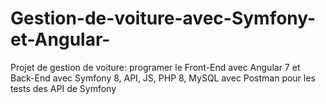 # Gestion-de-voiture-avec-Symfony-et-Angular-
Projet de gestion de voiture: programer le Front-End avec Angular 7 et Back-End avec Symfony 8, API, JS, PHP 8, MySQL avec Postman pour les tests des API de Symfony
